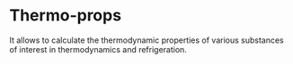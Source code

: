 # Thermo-props
It allows to calculate the thermodynamic properties of various substances of interest in thermodynamics and refrigeration.
